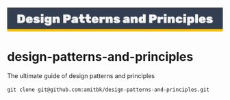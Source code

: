 <p align="center"><img src="https://github.com/amitbk/design-patterns-and-principles/blob/master/design-patterns-and-principles-by-amit-kadam.png?raw=true" width="600"></p>

# design-patterns-and-principles
The ultimate guide of design patterns and principles

```git clone git@github.com:amitbk/design-patterns-and-principles.git```
